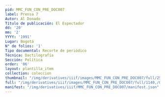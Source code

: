 ```yaml
---
pid: MMC_FUN_CON_PRE_DOC007
label: Prensa 7
Autor: Al Donado
Título de publicación: El Espectador
dd: '20'
mm: '2'
YYYY: '1991'
Lugar: Bogotá
N° de folios: '1'
Tipo documental: Recorte de periódico
Técnica: Dactilografía
Sección: Política
order: '06'
layout: plantilla_item
collection: coleccion
thumbnail: "/img/derivatives/iiif/images/MMC_FUN_CON_PRE_DOC007/full/250,/0/default.jpg"
full: "/img/derivatives/iiif/images/MMC_FUN_CON_PRE_DOC007/full/1140,/0/default.jpg"
manifest: "/img/derivatives/iiif/MMC_FUN_CON_PRE_DOC007/manifest.json"
---
```

